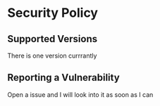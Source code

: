 # Security Policy

## Supported Versions

There is one version currrantly

## Reporting a Vulnerability

Open a issue and I will look into it as soon as I can
